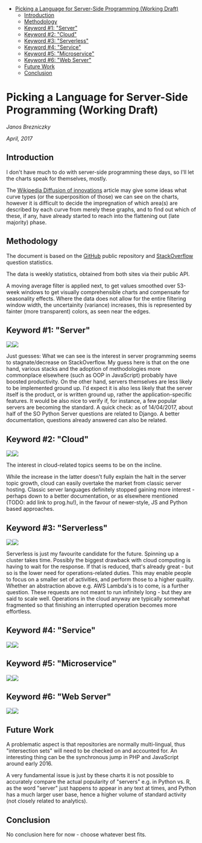 -   [Picking a Language for Server-Side Programming
    (Working Draft)](#picking-a-language-for-server-side-programming-working-draft)
    -   [Introduction](#introduction)
    -   [Methodology](#methodology)
    -   [Keyword \#1: "Server"](#keyword-1-server)
    -   [Keyword \#2: "Cloud"](#keyword-2-cloud)
    -   [Keyword \#3: "Serverless"](#keyword-3-serverless)
    -   [Keyword \#4: "Service"](#keyword-4-service)
    -   [Keyword \#5: "Microservice"](#keyword-5-microservice)
    -   [Keyword \#6: "Web Server"](#keyword-6-web-server)
    -   [Future Work](#future-work)
    -   [Conclusion](#conclusion)

Picking a Language for Server-Side Programming (Working Draft)
==============================================================

*Janos Brezniczky*

*April, 2017*

Introduction
------------

I don't have much to do with server-side programming these days, so I'll
let the charts speak for themselves, mostly.

The [Wikipedia Diffusion of
innovations](https://en.wikipedia.org/wiki/Diffusion_of_innovations)
article may give some ideas what curve types (or the superposition of
those) we can see on the charts, however it is difficult to decide the
impregnation of which area(s) are described by each curve from merely
these graphs, and to find out which of these, if any, have already
started to reach into the flattening out (late majority) phase.

Methodology
-----------

The document is based on the [GitHub](http://github.com) public
repository and [StackOverflow](http://stackoverflow.com) question
statistics.

The data is weekly statistics, obtained from both sites via their public
API.

A moving average filter is applied next, to get values smoothed over
53-week windows to get visually comprehensible charts and compensate for
seasonality effects. Where the data does not allow for the entire
filtering window width, the uncertainity (variance) increases, this is
represented by fainter (more transparent) colors, as seen near the
edges.

Keyword \#1: "Server"
---------------------

![](analysis_server_files/figure-markdown_strict/k1-1.png)![](analysis_server_files/figure-markdown_strict/k1-2.png)

Just guesses: What we can see is the interest in server programming
seems to stagnate/decrease on StackOverflow. My guess here is that on
the one hand, various stacks and the adoption of methodologies more
commonplace elsewhere (such as OOP in JavaScript) probably have boosted
productivity. On the other hand, servers themselves are less likely to
be implemented ground up. I'd expect it is also less likely that the
server itself is the product, or is written ground up, rather the
application-specific features. It would be also nice to verify if, for
instance, a few popular servers are becoming the standard. A quick
check: as of 14/04/2017, about half of the SO Python Server questions
are related to Django. A better documentation, questions already
answered can also be related.

Keyword \#2: "Cloud"
--------------------

![](analysis_server_files/figure-markdown_strict/k2-1.png)![](analysis_server_files/figure-markdown_strict/k2-2.png)

The interest in cloud-related topics seems to be on the incline.

While the increase in the latter doesn't fully explain the halt in the
server topic growth, cloud can easily overtake the market from classic
server hosting. Classic server languages definitely stopped gaining more
interest - perhaps down to a better documentation, or as elsewhere
mentioned (TODO: add link to prog.hu!), in the favour of newer-style, JS
and Python based approaches.

Keyword \#3: "Serverless"
-------------------------

![](analysis_server_files/figure-markdown_strict/k3-1.png)![](analysis_server_files/figure-markdown_strict/k3-2.png)

Serverless is just my favourite candidate for the future. Spinning up a
cluster takes time. Possibly the biggest drawback with cloud computing
is having to wait for the response. If that is reduced, that's already
great - but so is the lower need for operations-related duties. This may
enable people to focus on a smaller set of activities, and perform those
to a higher quality. Whether an abstraction above e.g. AWS Lambda's is
to come, is a further question. These requests are not meant to run
infinitely long - but they are said to scale well. Operations in the
cloud anyway are typically somewhat fragmented so that finishing an
interrupted operation becomes more effortless.

Keyword \#4: "Service"
----------------------

![](analysis_server_files/figure-markdown_strict/k4-1.png)![](analysis_server_files/figure-markdown_strict/k4-2.png)

Keyword \#5: "Microservice"
---------------------------

![](analysis_server_files/figure-markdown_strict/k5-1.png)![](analysis_server_files/figure-markdown_strict/k5-2.png)

Keyword \#6: "Web Server"
-------------------------

![](analysis_server_files/figure-markdown_strict/k6-1.png)![](analysis_server_files/figure-markdown_strict/k6-2.png)

Future Work
-----------

A problematic aspect is that repositories are normally multi-lingual,
thus "intersection sets" will need to be checked on and accounted for.
An interesting thing can be the synchronous jump in PHP and JavaScript
around early 2016.

A very fundamental issue is just by these charts it is not possible to
accurately compare the actual popularity of "servers" e.g. in Python vs.
R, as the word "server" just happens to appear in any text at times, and
Python has a much larger user base, hence a higher volume of standard
activity (not closely related to analytics).

Conclusion
----------

No conclusion here for now - choose whatever best fits.
